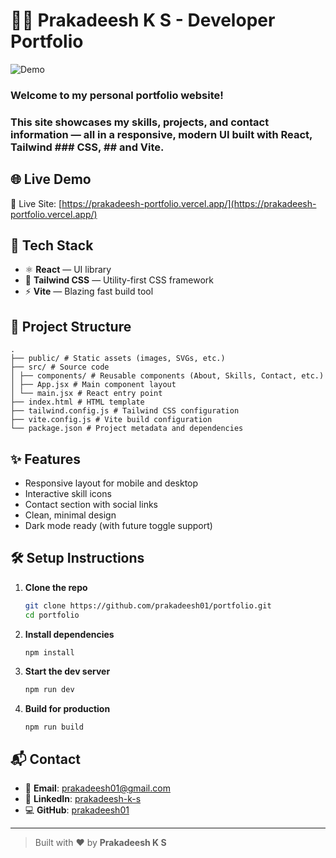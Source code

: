 # 🧑‍💻 Prakadeesh K S - Developer Portfolio


![Demo](public/demo.gif)

### Welcome to my personal portfolio website!  
### This site showcases my skills, projects, and contact information — all in a responsive, modern UI built with **React**, **Tailwind ### CSS**, ## and **Vite**.

## 🌐 Live Demo

🔗 Live Site: [https://prakadeesh-portfolio.vercel.app/](https://prakadeesh-portfolio.vercel.app/)

## 🚀 Tech Stack

- ⚛️ **React** — UI library
- 💨 **Tailwind CSS** — Utility-first CSS framework
- ⚡ **Vite** — Blazing fast build tool

## 📁 Project Structure

```
.
├── public/ # Static assets (images, SVGs, etc.)
├── src/ # Source code
│ ├── components/ # Reusable components (About, Skills, Contact, etc.)
│ ├── App.jsx # Main component layout
│ └── main.jsx # React entry point
├── index.html # HTML template
├── tailwind.config.js # Tailwind CSS configuration
├── vite.config.js # Vite build configuration
└── package.json # Project metadata and dependencies
```

## ✨ Features

- Responsive layout for mobile and desktop
- Interactive skill icons
- Contact section with social links
- Clean, minimal design
- Dark mode ready (with future toggle support)

## 🛠️ Setup Instructions

1. **Clone the repo**
   ```bash
   git clone https://github.com/prakadeesh01/portfolio.git
   cd portfolio
   ```
2. **Install dependencies**
   ```bash
   npm install
   ```
3. **Start the dev server**
   ```bash
   npm run dev
   ```
4. **Build for production**
   ```build
   npm run build
   ```


## 📬 Contact

- 📧 **Email**: [prakadeesh01@gmail.com](mailto:prakadeesh01@gmail.com)
- 💼 **LinkedIn**: [prakadeesh-k-s](https://www.linkedin.com/in/prakadeesh-k-s)
- 💻 **GitHub**: [prakadeesh01](https://github.com/prakadeesh01)

---

> Built with ❤️ by **Prakadeesh K S**
